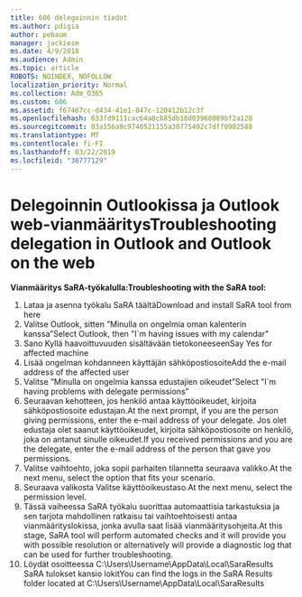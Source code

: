 ```yaml
---
title: 606 delegoinnin tiedot
ms.author: pdigia
author: pebaum
manager: jackiesm
ms.date: 4/9/2018
ms.audience: Admin
ms.topic: article
ROBOTS: NOINDEX, NOFOLLOW
localization_priority: Normal
ms.collection: Adm_O365
ms.custom: 606
ms.assetid: f67467cc-d434-41e1-847c-120412b12c3f
ms.openlocfilehash: 633fd9111cac64a8cb85db18d03968089bf2a128
ms.sourcegitcommit: 03a156a9c9740521155a30775492c7dff0982588
ms.translationtype: MT
ms.contentlocale: fi-FI
ms.lasthandoff: 03/22/2019
ms.locfileid: "30777129"
---
```

# <a name="troubleshooting-delegation-in-outlook-and-outlook-on-the-web"></a><span data-ttu-id="eda12-102">Delegoinnin Outlookissa ja Outlook web-vianmääritys</span><span class="sxs-lookup"><span data-stu-id="eda12-102">Troubleshooting delegation in Outlook and Outlook on the web</span></span>

<span data-ttu-id="eda12-103">**Vianmääritys SaRA-työkalulla:**</span><span class="sxs-lookup"><span data-stu-id="eda12-103">**Troubleshooting with the SaRA tool:**</span></span>

1. <span data-ttu-id="eda12-104">Lataa ja asenna työkalu SaRA täältä</span><span class="sxs-lookup"><span data-stu-id="eda12-104">Download and install SaRA tool from here</span></span>
1. <span data-ttu-id="eda12-105">Valitse Outlook, sitten ”Minulla on ongelmia oman kalenterin kanssa”</span><span class="sxs-lookup"><span data-stu-id="eda12-105">Select Outlook, then "I\`m having issues with my calendar"</span></span>
1. <span data-ttu-id="eda12-106">Sano Kyllä haavoittuvuuden sisältävään tietokoneeseen</span><span class="sxs-lookup"><span data-stu-id="eda12-106">Say Yes for affected machine</span></span>
1. <span data-ttu-id="eda12-107">Lisää ongelman kohdanneen käyttäjän sähköpostiosoite</span><span class="sxs-lookup"><span data-stu-id="eda12-107">Add the e-mail address of the affected user</span></span>
1. <span data-ttu-id="eda12-108">Valitse ”Minulla on ongelmia kanssa edustajien oikeudet”</span><span class="sxs-lookup"><span data-stu-id="eda12-108">Select "I\`m having problems with delegate permissions"</span></span>
1. <span data-ttu-id="eda12-109">Seuraavan kehotteen, jos henkilö antaa käyttöoikeudet, kirjoita sähköpostiosoite edustajan.</span><span class="sxs-lookup"><span data-stu-id="eda12-109">At the next prompt, if you are the person giving permissions, enter the e-mail address of your delegate.</span></span> <span data-ttu-id="eda12-110">Jos olet edustaja olet saanut käyttöoikeudet, kirjoita sähköpostiosoite on henkilö, joka on antanut sinulle oikeudet.</span><span class="sxs-lookup"><span data-stu-id="eda12-110">If you received permissions and you are the delegate, enter the e-mail address of the person that gave you permissions.</span></span>
1. <span data-ttu-id="eda12-111">Valitse vaihtoehto, joka sopii parhaiten tilannetta seuraava valikko.</span><span class="sxs-lookup"><span data-stu-id="eda12-111">At the next menu, select the option that fits your scenario.</span></span> 
1. <span data-ttu-id="eda12-112">Seuraava valikosta Valitse käyttöoikeustaso.</span><span class="sxs-lookup"><span data-stu-id="eda12-112">At the next menu, select the permission level.</span></span>
1. <span data-ttu-id="eda12-113">Tässä vaiheessa SaRA työkalu suorittaa automaattisia tarkastuksia ja sen tarjota mahdollinen ratkaisu tai vaihtoehtoisesti antaa vianmäärityslokissa, jonka avulla saat lisää vianmääritysohjeita.</span><span class="sxs-lookup"><span data-stu-id="eda12-113">At this stage, SaRA tool will perform automated checks and it will provide you with possible resolution or alternatively will provide a diagnostic log that can be used for further troubleshooting.</span></span>
1. <span data-ttu-id="eda12-114">Löydät osoitteessa C:\Users\Username\AppData\Local\SaraResults SaRA tulokset kansio lokit</span><span class="sxs-lookup"><span data-stu-id="eda12-114">You can find the logs in the SaRA Results folder located at C:\Users\Username\AppData\Local\SaraResults</span></span>